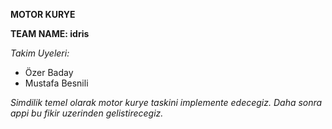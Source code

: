 **MOTOR KURYE**

**TEAM NAME: idris**

_Takim Uyeleri:_

- Özer Baday
- Mustafa Besnili

_Simdilik temel olarak motor kurye taskini implemente edecegiz. Daha sonra appi bu fikir uzerinden gelistirecegiz._